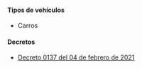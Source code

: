 #### Tipos de vehículos

- Carros

#### Decretos

- [Decreto 0137 del 04 de febrero de 2021](/santa-cruz-de-lorica/decreto-0137-del-04-de-febrero-de-2021.pdf)
